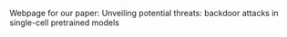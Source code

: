 Webpage for our paper: Unveiling potential threats: backdoor attacks in single-cell pretrained models